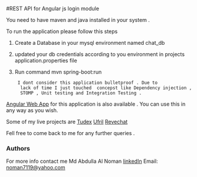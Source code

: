#REST API for Angular js login module  

You need to have maven and java installed in your system . 



To run the application please follow this steps 

1. Create a Database in your mysql environment named chat_db

2. updated your db credentials according to you environment in   projects application.properties file 

3. Run command 
		mvn spring-boot:run 
		
		
		I dont consider this application bulletproof . Due to
		 lack of time I just touched  concepst like Dependency injection ,
		 STOMP , Unit testing and Integration Testing .



[Angular Web App](https://github.com/noman57/chat_front_end)  for this application is also available . You can use this  in any way as you wish.


Some of my live projects are [ Tudex](http://www.tudex.com.au/) [ Ufril](http://www.ufriil.com/) [ Revechat](https://www.revechat.com/) 


Fell free to come back to me for any further queries . 

### Authors
For more info contact me 
Md Abdulla Al Noman
[linkedIn](https://www.linkedin.com/in/md-abdullah-al-noman-05284360) 
Email: noman7119@yahoo.com

